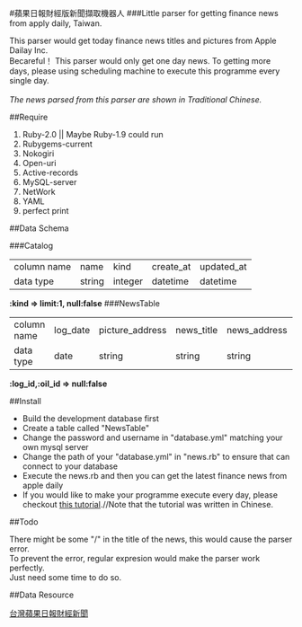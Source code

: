 #蘋果日報財經版新聞擷取機器人
###Little parser for getting finance news from apply daily, Taiwan.

This parser would get today finance news titles and pictures from Apple Dailay Inc.<br>
Becareful！ This parser would only get one day news. To getting more days, please using scheduling machine to execute this
programme every single day.<br>
<br>
*The news parsed from this parser are shown in Traditional Chinese.*<br>

##Require

1. Ruby-2.0 || Maybe Ruby-1.9 could run<br>
2. Rubygems-current<br>
3. Nokogiri<br>
4. Open-uri<br>
5. Active-records<br>
6. MySQL-server<br>
7. NetWork<br>
8. YAML<br>
9. perfect print<br>

##Data Schema

###Catalog
<table>
  <tr>
    <td>column name</td><td>name</td><td>kind</td><td>create_at</td><td>updated_at</td>
  </tr>
  <tr>
    <td>data type</td><td>string</td><td>integer</td><td>datetime</td><td>datetime</td>
  </tr>
</table>
<strong>:kind => limit:1, null:false</strong>
###NewsTable

<table>
  <tr>
    <td>column name</td><td>log_date</td><td>picture_address</td><td>news_title</td><td>news_address</td><td>serial</td>
  </tr>
  <tr>
    <td>data type</td><td>date</td><td>string</td><td>string</td><td>string</td><td>integer</td>
  </tr>
</table>
<strong>:log_id,:oil_id => null:false</strong>

##Install

* Build the development database first<br>
* Create a table called "NewsTable"<br>
* Change the password and username in "database.yml" matching your own mysql server<br>
* Change the path of your "database.yml" in "news.rb" to ensure that can connect to your database<br>
* Execute the news.rb and then you can get the latest finance news from apple daily<br>
* If you would like to make your programme execute every day, please checkout [this tutorial](http://dylandychat.blogspot.tw/2013/09/ubuntu-1304-cron.html).//Note that the tutorial was written in Chinese.

##Todo

There might be some "/" in the title of the news, this would cause the parser error.<br>
To prevent the error, regular expresion would make the parser work perfectly.<br>
Just need some time to do so.

##Data Resource

[台灣蘋果日報財經新聞](http://www.appledaily.com.tw/appledaily/article/finance)
